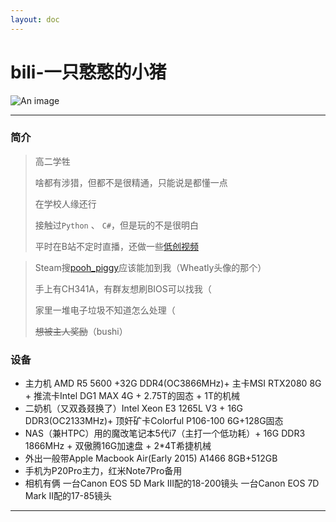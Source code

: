 ```yaml
---
layout: doc
---
```

# bili-一只憨憨的小猪 <Badge type="warning" text="看热闹不嫌事大的乐子人" />

![An image](http://q1.qlogo.cn/g?b=qq&nk=1627662780&s=160)
___

### 简介

> 高二学牲
> 
> 啥都有涉猎，但都不是很精通，只能说是都懂一点
> 
> 在学校人缘还行
> 
> 接触过`Python` 、 `C#`，但是玩的不是很明白
> 
> 平时在B站不定时直播，还做一些[低创视频](https://space.bilibili.com/403805887) <Badge type="warning" text="黑历史删了一些但不多" />

> Steam搜[pooh_piggy](https://steamcommunity.com/id/pooh_piggy)应该能加到我（Wheatly头像的那个）
> 
> 手上有CH341A，有群友想刷BIOS可以找我（
> 
> 家里一堆电子垃圾不知道怎么处理（
> 
> ~~想被主人奖励~~（bushi）

### 设备

- 主力机 AMD R5 5600 +32G DDR4(OC3866MHz)+ 主卡MSI RTX2080 8G + 推流卡Intel DG1 MAX 4G + 2.75T的固态 + 1T的机械
- 二奶机（又双叒叕换了）Intel Xeon E3 1265L V3 + 16G DDR3(OC2133MHz)+ 顶奸矿卡Colorful P106-100 6G+128G固态
- NAS（兼HTPC）用的魔改笔记本5代i7（主打一个低功耗）+ 16G DDR3 1866MHz + 双傲腾16G加速盘 + 2*4T希捷机械
- 外出一般带Apple Macbook Air(Early 2015) A1466 8GB+512GB
- 手机为P20Pro主力，红米Note7Pro备用
- 相机有俩 一台Canon EOS 5D Mark III配的18-200镜头 一台Canon EOS 7D Mark II配的17-85镜头

___
